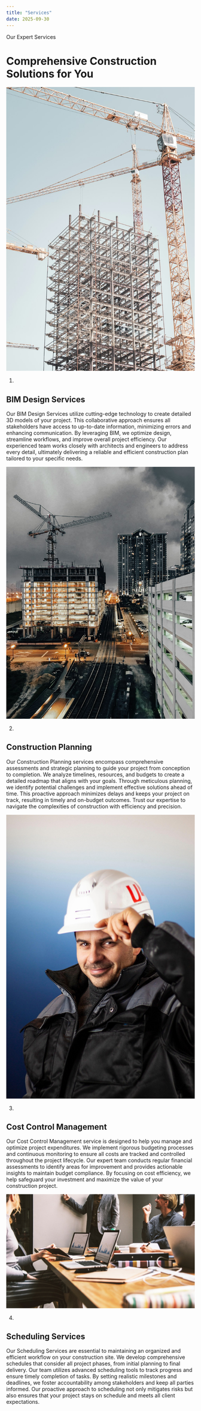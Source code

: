 ```yaml
---
title: "Services"
date: 2025-09-30
---
```


Our Expert Services

# Comprehensive Construction Solutions for You

![Steel works](images/gray-metal-building-frame-near-tower-crane-during-daytime-nhcpop4a2xo.jpeg)

01.

## BIM Design Services

Our BIM Design Services utilize cutting-edge technology to create detailed 3D models of your project. This collaborative approach ensures all stakeholders have access to up-to-date information, minimizing errors and enhancing communication. By leveraging BIM, we optimize design, streamline workflows, and improve overall project efficiency. Our experienced team works closely with architects and engineers to address every detail, ultimately delivering a reliable and efficient construction plan tailored to your specific needs.

![Gotham City](images/in-progress-building-structure-photo-j7q-z9dv3zw.jpeg)

02.

## Construction Planning

Our Construction Planning services encompass comprehensive assessments and strategic planning to guide your project from conception to completion. We analyze timelines, resources, and budgets to create a detailed roadmap that aligns with your goals. Through meticulous planning, we identify potential challenges and implement effective solutions ahead of time. This proactive approach minimizes delays and keeps your project on track, resulting in timely and on-budget outcomes. Trust our expertise to navigate the complexities of construction with efficiency and precision.

![worker, construction worker, portrait, helmet, studio, construction site, jacket, handyman, worker, worker, worker, worker, construction worker, construction worker, construction worker, construction worker, construction worker, handyman](images/worker-construction-worker-portrait-7043152.jpg)

03.

## Cost Control Management

Our Cost Control Management service is designed to help you manage and optimize project expenditures. We implement rigorous budgeting processes and continuous monitoring to ensure all costs are tracked and controlled throughout the project lifecycle. Our expert team conducts regular financial assessments to identify areas for improvement and provides actionable insights to maintain budget compliance. By focusing on cost efficiency, we help safeguard your investment and maximize the value of your construction project.

![job, office, team, business, internet, technology, design, draft, portable, meeting, job, office, office, office, office, team, team, business, business, business, business, business, technology, meeting, meeting, meeting](images/job-office-team-business-internet-5382501.jpg)

04.

## Scheduling Services

Our Scheduling Services are essential to maintaining an organized and efficient workflow on your construction site. We develop comprehensive schedules that consider all project phases, from initial planning to final delivery. Our team utilizes advanced scheduling tools to track progress and ensure timely completion of tasks. By setting realistic milestones and deadlines, we foster accountability among stakeholders and keep all parties informed. Our proactive approach to scheduling not only mitigates risks but also ensures that your project stays on schedule and meets all client expectations.
